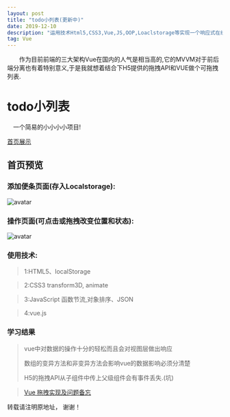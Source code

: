```yaml
---
layout: post
title: "todo小列表(更新中)"
date: 2019-12-10
description: "运用技术Html5,CSS3,Vue,JS,OOP,Loaclstorage等实现一个响应式在线音乐网站首页"
tag: Vue
---   
```


　　作为目前前端的三大架构Vue在国内的人气是相当高的,它的MVVM对于前后端分离也有着特别意义,于是我就想着结合下H5提供的拖拽API和VUE做个可拖拽列表.

 

# todo小列表
　一个简易的小小小小项目!

 [首页展示](https://qq6515255.github.io/web/vue/组件Todo.html)
 
## 首页预览

###  添加便条页面(存入Localstorage):

![avatar](https://qq6515255.github.io/images/posts/vue/1.jpg)


###  操作页面(可点击或拖拽改变位置和状态):

![avatar](https://qq6515255.github.io/images/posts/vue/2.jpg)



### 使用技术:

>1:HTML5、localStorage

>2:CSS3 transform3D, animate

>3:JavaScript 函数节流,对象排序、JSON 

>4:vue.js 

<p> </p>


### 学习结果

> vue中对数据的操作十分的轻松而且会对视图层做出响应
>
> 数组的变异方法和非变异方法会影响vue的数据影响必须分清楚
>
> H5的拖拽API从子组件中传上父级组件会有事件丢失.(坑)



<p> </p>

> [Vue 拖拽实现及问题备忘](https://segmentfault.com/a/1190000013606983)    

<p> </p>


转载请注明原地址， 谢谢！
